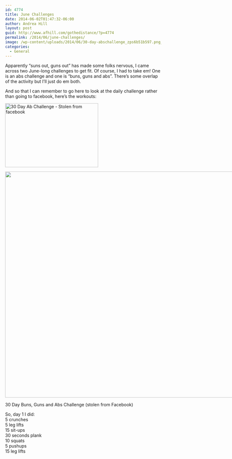 ```yaml
---
id: 4774
title: June Challenges
date: 2014-06-02T01:47:32-06:00
author: Andrea Hill
layout: post
guid: http://www.afhill.com/gothedistance/?p=4774
permalink: /2014/06/june-challenges/
image: /wp-content/uploads/2014/06/30-day-abschallenge_zps6b51b597.png_Photo_by_louisemcentee___Photobucket.png
categories:
  - General
---
```

Apparently &#8220;suns out, guns out&#8221; has made some folks nervous, I came across two June-long challenges to get fit. Of course, I had to take em! One is an abs challenge and one is &#8220;buns, guns and abs&#8221;. There&#8217;s some overlap of the activity but I&#8217;ll just do em both. 

And so that I can remember to go here to look at the daily challenge rather than going to facebook, here&#8217;s the workouts:

[<img src="http://www.afhill.com/gothedistance/wp-content/uploads/2014/06/30-day-abschallenge_zps6b51b597.png_Photo_by_louisemcentee___Photobucket-300x206.png" alt="30 Day Ab Challenge - Stolen from facebook" width="300" height="206" class="alignnone size-medium wp-image-4775" srcset="http://www.afhill.com/gothedistance/wp-content/uploads/2014/06/30-day-abschallenge_zps6b51b597.png_Photo_by_louisemcentee___Photobucket-300x206.png 300w, http://www.afhill.com/gothedistance/wp-content/uploads/2014/06/30-day-abschallenge_zps6b51b597.png_Photo_by_louisemcentee___Photobucket.png 725w" sizes="(max-width: 300px) 100vw, 300px" />](http://www.afhill.com/gothedistance/wp-content/uploads/2014/06/30-day-abschallenge_zps6b51b597.png_Photo_by_louisemcentee___Photobucket.png)

<div style="width: 970px" class="wp-caption alignnone">
  <img src="https://fbcdn-sphotos-h-a.akamaihd.net/hphotos-ak-xpf1/t1.0-9/10403363_10202905938783036_1132893412888172755_n.jpg" width="960" height="728" class />
  
  <p class="wp-caption-text">
    30 Day Buns, Guns and Abs Challenge (stolen from Facebook)
  </p>
</div>

So, day 1 I did:  
5 crunches  
5 leg lifts  
15 sit-ups  
30 seconds plank  
10 squats  
5 pushups  
15 leg lifts
